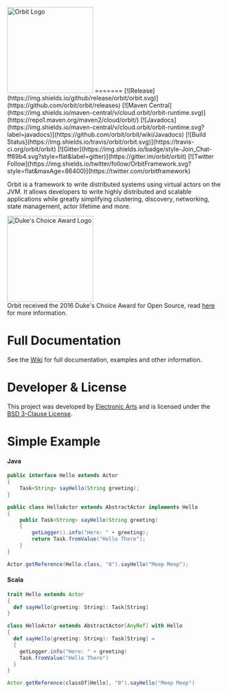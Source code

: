 <img src="http://www.orbit.cloud/img/orbit-logo-black.png" alt="Orbit Logo" width="200px"/>
=======
[![Release](https://img.shields.io/github/release/orbit/orbit.svg)](https://github.com/orbit/orbit/releases)
[![Maven Central](https://img.shields.io/maven-central/v/cloud.orbit/orbit-runtime.svg)](https://repo1.maven.org/maven2/cloud/orbit/)
[![Javadocs](https://img.shields.io/maven-central/v/cloud.orbit/orbit-runtime.svg?label=javadocs)](https://github.com/orbit/orbit/wiki/Javadocs)
[![Build Status](https://img.shields.io/travis/orbit/orbit.svg)](https://travis-ci.org/orbit/orbit)
[![Gitter](https://img.shields.io/badge/style-Join_Chat-ff69b4.svg?style=flat&label=gitter)](https://gitter.im/orbit/orbit)
[![Twitter Follow](https://img.shields.io/twitter/follow/OrbitFramework.svg?style=flat&maxAge=86400)](https://twitter.com/orbitframework)

Orbit is a framework to write distributed systems using virtual actors on the JVM. It allows developers to write highly distributed and scalable applications while greatly simplifying clustering, discovery, networking, state management, actor lifetime and more.

<a href="https://github.com/orbit/orbit/wiki/Duke's-Choice-Award-2016"><img src="http://www.orbit.cloud/img/dca/dca_logo.png" alt="Duke's Choice Award Logo" width="200px" /></a><br />
Orbit received the 2016 Duke's Choice Award for Open Source, read [here](https://github.com/orbit/orbit/wiki/Duke's-Choice-Award-2016) for more information. 

Full Documentation
=======
See the [Wiki](https://github.com/orbit/orbit/wiki) for full documentation, examples and other information.

Developer & License
======
This project was developed by [Electronic Arts](http://www.ea.com) and is licensed under the [BSD 3-Clause License](LICENSE).

Simple Example
=======
#### Java
```java
public interface Hello extends Actor
{
    Task<String> sayHello(String greeting);
}

public class HelloActor extends AbstractActor implements Hello
{
    public Task<String> sayHello(String greeting)
    {
        getLogger().info("Here: " + greeting);
        return Task.fromValue("Hello There");
    }
}

Actor.getReference(Hello.class, "0").sayHello("Meep Meep");
```

#### Scala
```scala
trait Hello extends Actor 
{
  def sayHello(greeting: String): Task[String]
}

class HelloActor extends AbstractActor[AnyRef] with Hello 
{
  def sayHello(greeting: String): Task[String] = 
  {
    getLogger.info("Here: " + greeting)
    Task.fromValue("Hello There")
  }
}

Actor.getReference(classOf[Hello], "0").sayHello("Meep Meep")
```
